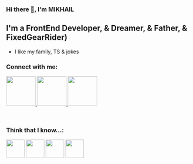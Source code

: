 ### Hi there 👋, I'm MIKHAIL

## I'm a FrontEnd Developer, & Dreamer, & Father, & FixedGearRider)

- I like my family, TS & jokes

### Connect with me:

<p>
<a href="https://www.linkedin.com/in/mikhail-yachnik-91277922b/" target="_blank">
<img width="80px" src="https://cdn-icons-png.flaticon.com/512/61/61109.png"/>
</a>
<a href="https://www.instagram.com/krblnj/" target="_blank">
<img width="80px" src="https://cdn-icons-png.flaticon.com/512/1384/1384031.png"/>
</a>
<a href="https://t.me/krblnj" target="_blank">
<img width="80px" src="https://cdn-icons.flaticon.com/png/512/3536/premium/3536705.png?token=exp=1644067290~hmac=7bf06b070c37d733041e8e7116b6fde5"/>
</a>
</p>
<br/>

### Think that I know...:

<p>
<img width="50px" src="https://camo.githubusercontent.com/6375c9289444857a5bed547bb3df2257005bea6fa0b518a3a6fc4384a8828c8d/68747470733a2f2f63646e2d69636f6e732e666c617469636f6e2e636f6d2f706e672f3531322f333332362f7072656d69756d2f333332363830322e706e673f746f6b656e3d6578703d313634343036373432327e686d61633d3534653438343631373534346435303439346236393766336365333535396535"/>
<img width="50px" src="https://camo.githubusercontent.com/2c0a9c15352350036064a8dafba927b27329dbaa6ba0bd569952cf76ebb91b6b/68747470733a2f2f63646e2d69636f6e732e666c617469636f6e2e636f6d2f706e672f3531322f3732312f7072656d69756d2f3732313637312e706e673f746f6b656e3d6578703d313634343036373436307e686d61633d6366373764326539663566653331303365396365643637353330303438323766"/>
<img width="50px" src="https://camo.githubusercontent.com/c4a3ab53a7b14315ae9b1544e33f892e9a000836ab703de9c493764fbd22b5e2/68747470733a2f2f63646e2d69636f6e732d706e672e666c617469636f6e2e636f6d2f3531322f353936382f353936383536362e706e67"/>
<img width="50px" src="https://camo.githubusercontent.com/ac9381ab7d627c8367fdd5ffd19dc4aac7276c3c37f03022ace1c34b23bf47e0/68747470733a2f2f63646e2d69636f6e732d706e672e666c617469636f6e2e636f6d2f3531322f3931392f3931393834372e706e67"/>
</p>
<!--
**YACHNIKMIKHAIL/YACHNIKMIKHAIL** is a ✨ _special_ ✨ repository because its `README.md` (this file) appears on your GitHub profile.

Here are s
- 🔭 I’m currently working on ...
- 🌱 I’m currently learning ...
- 👯 I’m looking to collaborate on ...
- 🤔 I’m looking for help with ...
- 💬 Ask me about ...
- 📫 How to reach me: ...
- 😄 Pronouns: ...
- ⚡ Fun fact: ...
-->
